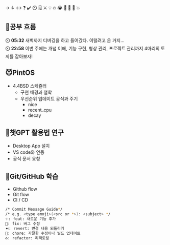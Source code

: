 → ↓ ↔ ❓ ✔️ ⏲️ 🗓️ ⚔️ 💡 🔥 😭 👏 🎵 🚨 💥

## 🧠공부 흐름
⏲️ **05:32** 새벽까지 디버깅을 하고 들어갔다. 이럴려고 온 거지...  
⏲️ **22:58** 이번 주에는 개념 이해, 기능 구현, 형상 관리, 프로젝트 관리까지 4마리의 토끼를 잡아보자!  

## 😈PintOS
- 4.4BSD 스케쥴러
    - 구현 배경과 철학
    - 우선순위 업데이트 공식과 주기
        - nice
        - recent_cpu
        - decay

## 💬챗GPT 활용법 연구
- Desktop App 설치
- VS code와 연동
- 공식 문서 요청

## 💾Git/GitHub 학습
- Github flow
- Git flow
- CI / CD
```bash
/* Commit Message Guide*/
/* e.g. <type emoji>(<src or *>): <subject> */
✨: feat: 새로운 기능 추가
🐛: fix: 버그 수정
⏪:️ revert: 변경 내용 되돌리기
🧹: chore: 자잘한 수정이나 빌드 업데이트
♻️: refactor: 리팩토링
```

